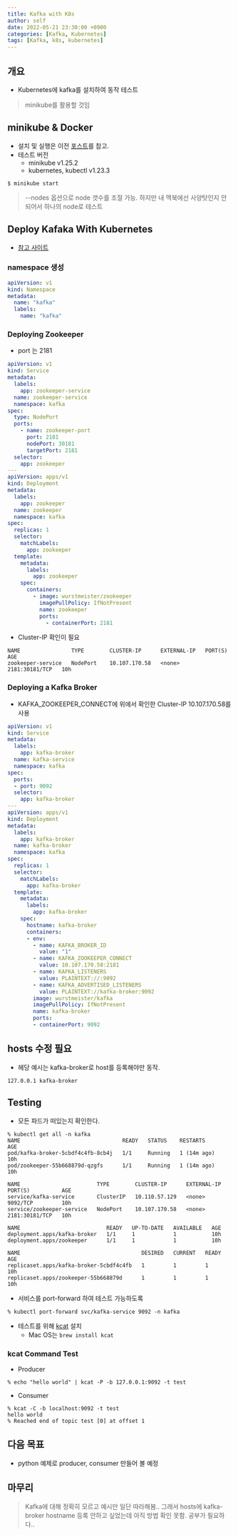 ```yaml
---
title: Kafka with K8s
author: self
date: 2022-05-21 23:30:00 +0900
categories: [Kafka, Kubernetes]
tags: [Kafka, k8s, kubernetes]
---
```


## 개요
* Kubernetes에 kafka를 설치하여 동작 테스트

> minikube를 활용할 것임

## minikube & Docker
* 설치 및 실행은 이전 [포스트](https://bonclay.github.io/posts/minikube-01)를 참고.
* 테스트 버전
  * minikube v1.25.2
  * kubernetes, kubectl v1.23.3

``` console
$ minikube start
```

> --nodes 옵션으로 node 갯수를 조절 가능. 하지만 내 맥북에선 사양탓인지 안되어서 하나의 node로 테스트

## Deploy Kafaka With Kubernetes
* [참고 사이트](https://levelup.gitconnected.com/how-to-deploy-apache-kafka-with-kubernetes-9bd5caf7694f)

### namespace 생성

```yaml
apiVersion: v1
kind: Namespace
metadata:
  name: "kafka"
  labels:
    name: "kafka"
```

### Deploying Zookeeper
* port 는 2181

```yaml
apiVersion: v1
kind: Service
metadata:
  labels:
    app: zookeeper-service
  name: zookeeper-service
  namespace: kafka
spec:
  type: NodePort
  ports:
    - name: zookeeper-port
      port: 2181
      nodePort: 30181
      targetPort: 2181
  selector:
    app: zookeeper
---
apiVersion: apps/v1
kind: Deployment
metadata:
  labels:
    app: zookeeper
  name: zookeeper
  namespace: kafka
spec:
  replicas: 1
  selector:
    matchLabels:
      app: zookeeper
  template:
    metadata:
      labels:
        app: zookeeper
    spec:
      containers:
        - image: wurstmeister/zookeeper
          imagePullPolicy: IfNotPresent
          name: zookeeper
          ports:
            - containerPort: 2181
```

* Cluster-IP 확인이 필요
```console
NAME                TYPE        CLUSTER-IP      EXTERNAL-IP   PORT(S)          AGE
zookeeper-service   NodePort    10.107.170.58   <none>        2181:30181/TCP   10h
```

### Deploying a Kafka Broker
* KAFKA_ZOOKEEPER_CONNECT에 위에서 확인한 Cluster-IP 10.107.170.58를 사용

```yaml
apiVersion: v1
kind: Service
metadata:
  labels:
    app: kafka-broker
  name: kafka-service
  namespace: kafka
spec:
  ports:
  - port: 9092
  selector:
    app: kafka-broker
---
apiVersion: apps/v1
kind: Deployment
metadata:
  labels:
    app: kafka-broker
  name: kafka-broker
  namespace: kafka
spec:
  replicas: 1
  selector:
    matchLabels:
      app: kafka-broker
  template:
    metadata:
      labels:
        app: kafka-broker
    spec:
      hostname: kafka-broker
      containers:
      - env:
        - name: KAFKA_BROKER_ID
          value: "1"
        - name: KAFKA_ZOOKEEPER_CONNECT
          value: 10.107.170.58:2181
        - name: KAFKA_LISTENERS
          value: PLAINTEXT://:9092
        - name: KAFKA_ADVERTISED_LISTENERS
          value: PLAINTEXT://kafka-broker:9092
        image: wurstmeister/kafka
        imagePullPolicy: IfNotPresent
        name: kafka-broker
        ports:
        - containerPort: 9092
```

## hosts 수정 필요
* 헤당 예시는 kafka-broker로 host를 등록해야만 동작.
```console
127.0.0.1 kafka-broker
```

## Testing
* 모든 파드가 떠있는지 확인한다.

```console
% kubectl get all -n kafka
NAME                                READY   STATUS    RESTARTS      AGE
pod/kafka-broker-5cbdf4c4fb-8cb4j   1/1     Running   1 (14m ago)   10h
pod/zookeeper-55b668879d-qzgfs      1/1     Running   1 (14m ago)   10h

NAME                        TYPE        CLUSTER-IP      EXTERNAL-IP   PORT(S)          AGE
service/kafka-service       ClusterIP   10.110.57.129   <none>        9092/TCP         10h
service/zookeeper-service   NodePort    10.107.170.58   <none>        2181:30181/TCP   10h

NAME                           READY   UP-TO-DATE   AVAILABLE   AGE
deployment.apps/kafka-broker   1/1     1            1           10h
deployment.apps/zookeeper      1/1     1            1           10h

NAME                                      DESIRED   CURRENT   READY   AGE
replicaset.apps/kafka-broker-5cbdf4c4fb   1         1         1       10h
replicaset.apps/zookeeper-55b668879d      1         1         1       10h
```

* 서비스를 port-forward 하여 테스트 가능하도록
```console
% kubectl port-forward svc/kafka-service 9092 -n kafka
```
* 테스트를 위해 [kcat](https://github.com/edenhill/kcat) 설치
  * Mac OS는 `brew install kcat`

### kcat Command Test
* Producer
```console
% echo "hello world" | kcat -P -b 127.0.0.1:9092 -t test
```

* Consumer
```
% kcat -C -b localhost:9092 -t test
hello world
% Reached end of topic test [0] at offset 1
```

## 다음 목표
* python 예제로 producer, consumer 만들어 볼 예정

## 마무리
> Kafka에 대해 정확히 모르고 예시만 일단 따라해봄.. 그래서 hosts에 kafka-broker hostname 등록 안하고 싶었는데 아직 방법 확인 못함.
> 공부가 필요하다..
